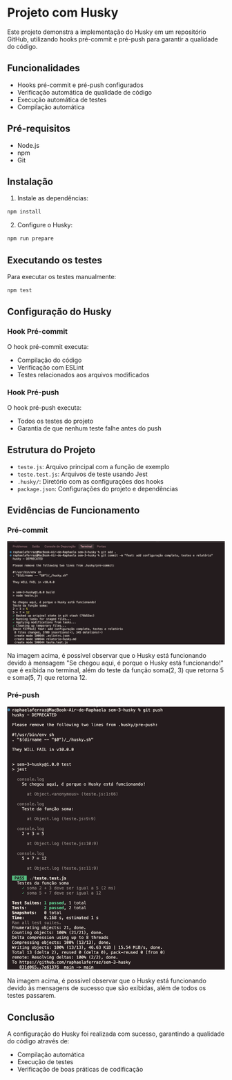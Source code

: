 # Projeto com Husky

Este projeto demonstra a implementação do Husky em um repositório GitHub, utilizando hooks pré-commit e pré-push para garantir a qualidade do código.

## Funcionalidades

- Hooks pré-commit e pré-push configurados
- Verificação automática de qualidade de código
- Execução automática de testes
- Compilação automática

## Pré-requisitos

- Node.js
- npm
- Git

## Instalação

1. Instale as dependências:

```bash
npm install
```

2. Configure o Husky:

```bash
npm run prepare
```

## Executando os testes

Para executar os testes manualmente:

```bash
npm test
```

## Configuração do Husky

### Hook Pré-commit

O hook pré-commit executa:

- Compilação do código
- Verificação com ESLint
- Testes relacionados aos arquivos modificados

### Hook Pré-push

O hook pré-push executa:

- Todos os testes do projeto
- Garantia de que nenhum teste falhe antes do push

## Estrutura do Projeto

- `teste.js`: Arquivo principal com a função de exemplo
- `teste.test.js`: Arquivos de teste usando Jest
- `.husky/`: Diretório com as configurações dos hooks
- `package.json`: Configurações do projeto e dependências

## Evidências de Funcionamento

### Pré-commit

![Pré-commit](./imagens/pre-commit.png)

Na imagem acima, é possível observar que o Husky está funcionando devido à mensagem "Se chegou aqui, é porque o Husky está funcionando!" que é exibida no terminal, além do teste da função soma(2, 3) que retorna 5 e soma(5, 7) que retorna 12.

### Pré-push

![Pré-push](./imagens/pre-push.png)

Na imagem acima, é possível observar que o Husky está funcionando devido às mensagens de sucesso que são exibidas, além de todos os testes passarem.


## Conclusão

A configuração do Husky foi realizada com sucesso, garantindo a qualidade do código através de:

- Compilação automática
- Execução de testes
- Verificação de boas práticas de codificação
